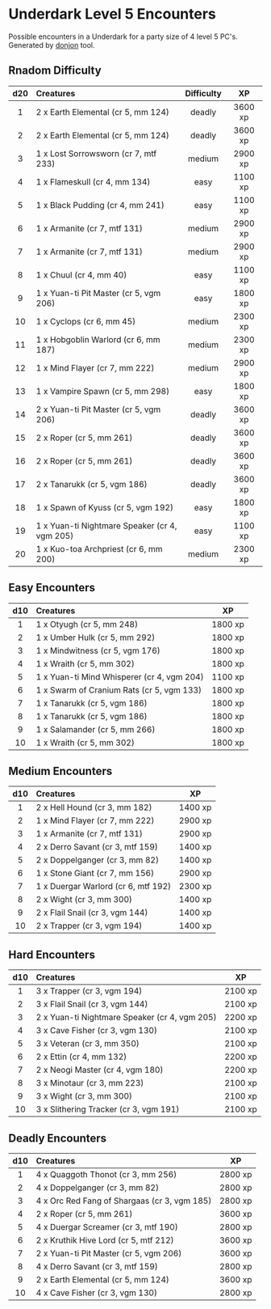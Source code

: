 # Underdark Level 5 Encounters

Possible encounters in a Underdark for a party size of 4 level 5 PC's. Generated by [donjon](https://donjon.bin.sh/5e/random/#type=encounter) tool.


## Rnadom Difficulty

| d20 | Creatures | Difficulty | XP |
|:---:|:--------- |:----------:|:--:|
| 1 | 2 x Earth Elemental (cr 5, mm 124) | deadly | 3600 xp |
| 2 | 2 x Earth Elemental (cr 5, mm 124) | deadly | 3600 xp |
| 3 | 1 x Lost Sorrowsworn (cr 7, mtf 233) | medium | 2900 xp |
| 4 | 1 x Flameskull (cr 4, mm 134) | easy | 1100 xp |
| 5 | 1 x Black Pudding (cr 4, mm 241) | easy | 1100 xp |
| 6 | 1 x Armanite (cr 7, mtf 131) | medium | 2900 xp |
| 7 | 1 x Armanite (cr 7, mtf 131) | medium | 2900 xp |
| 8 | 1 x Chuul (cr 4, mm 40) | easy | 1100 xp |
| 9 | 1 x Yuan-ti Pit Master (cr 5, vgm 206) | easy | 1800 xp |
| 10 | 1 x Cyclops (cr 6, mm 45) | medium | 2300 xp |
| 11 | 1 x Hobgoblin Warlord (cr 6, mm 187) | medium | 2300 xp |
| 12 | 1 x Mind Flayer (cr 7, mm 222) | medium | 2900 xp |
| 13 | 1 x Vampire Spawn (cr 5, mm 298) | easy | 1800 xp |
| 14 | 2 x Yuan-ti Pit Master (cr 5, vgm 206) | deadly | 3600 xp |
| 15 | 2 x Roper (cr 5, mm 261) | deadly | 3600 xp |
| 16 | 2 x Roper (cr 5, mm 261) | deadly | 3600 xp |
| 17 | 2 x Tanarukk (cr 5, vgm 186) | deadly | 3600 xp |
| 18 | 1 x Spawn of Kyuss (cr 5, vgm 192) | easy | 1800 xp |
| 19 | 1 x Yuan-ti Nightmare Speaker (cr 4, vgm 205) | easy | 1100 xp |
| 20 | 1 x Kuo-toa Archpriest (cr 6, mm 200) | medium | 2300 xp |


## Easy Encounters

| d10 | Creatures | XP |
|:---:|:--------- |:--:|
| 1 | 1 x Otyugh (cr 5, mm 248)| 1800 xp |
| 2 | 1 x Umber Hulk (cr 5, mm 292)| 1800 xp |
| 3 | 1 x Mindwitness (cr 5, vgm 176)| 1800 xp |
| 4 | 1 x Wraith (cr 5, mm 302)| 1800 xp |
| 5 | 1 x Yuan-ti Mind Whisperer (cr 4, vgm 204)| 1100 xp |
| 6 | 1 x Swarm of Cranium Rats (cr 5, vgm 133)| 1800 xp |
| 7 | 1 x Tanarukk (cr 5, vgm 186)| 1800 xp |
| 8 | 1 x Tanarukk (cr 5, vgm 186)| 1800 xp |
| 9 | 1 x Salamander (cr 5, mm 266)| 1800 xp |
| 10 | 1 x Wraith (cr 5, mm 302)| 1800 xp |


## Medium Encounters

| d10 | Creatures | XP |
|:---:|:--------- |:--:|
| 1 | 2 x Hell Hound (cr 3, mm 182)| 1400 xp |
| 2 | 1 x Mind Flayer (cr 7, mm 222)| 2900 xp |
| 3 | 1 x Armanite (cr 7, mtf 131)| 2900 xp |
| 4 | 2 x Derro Savant (cr 3, mtf 159)| 1400 xp |
| 5 | 2 x Doppelganger (cr 3, mm 82)| 1400 xp |
| 6 | 1 x Stone Giant (cr 7, mm 156)| 2900 xp |
| 7 | 1 x Duergar Warlord (cr 6, mtf 192)| 2300 xp |
| 8 | 2 x Wight (cr 3, mm 300)| 1400 xp |
| 9 | 2 x Flail Snail (cr 3, vgm 144)| 1400 xp |
| 10 | 2 x Trapper (cr 3, vgm 194)| 1400 xp |


## Hard Encounters

| d10 | Creatures | XP |
|:---:|:--------- |:--:|
| 1 | 3 x Trapper (cr 3, vgm 194)| 2100 xp |
| 2 | 3 x Flail Snail (cr 3, vgm 144)| 2100 xp |
| 3 | 2 x Yuan-ti Nightmare Speaker (cr 4, vgm 205)| 2200 xp |
| 4 | 3 x Cave Fisher (cr 3, vgm 130)| 2100 xp |
| 5 | 3 x Veteran (cr 3, mm 350)| 2100 xp |
| 6 | 2 x Ettin (cr 4, mm 132)| 2200 xp |
| 7 | 2 x Neogi Master (cr 4, vgm 180)| 2200 xp |
| 8 | 3 x Minotaur (cr 3, mm 223)| 2100 xp |
| 9 | 3 x Wight (cr 3, mm 300)| 2100 xp |
| 10 | 3 x Slithering Tracker (cr 3, vgm 191)| 2100 xp |


## Deadly Encounters

| d10 | Creatures | XP |
|:---:|:--------- |:--:|
| 1 | 4 x Quaggoth Thonot (cr 3, mm 256)| 2800 xp |
| 2 | 4 x Doppelganger (cr 3, mm 82)| 2800 xp |
| 3 | 4 x Orc Red Fang of Shargaas (cr 3, vgm 185)| 2800 xp |
| 4 | 2 x Roper (cr 5, mm 261)| 3600 xp |
| 5 | 4 x Duergar Screamer (cr 3, mtf 190)| 2800 xp |
| 6 | 2 x Kruthik Hive Lord (cr 5, mtf 212)| 3600 xp |
| 7 | 2 x Yuan-ti Pit Master (cr 5, vgm 206)| 3600 xp |
| 8 | 4 x Derro Savant (cr 3, mtf 159)| 2800 xp |
| 9 | 2 x Earth Elemental (cr 5, mm 124)| 3600 xp |
| 10 | 4 x Cave Fisher (cr 3, vgm 130)| 2800 xp |
